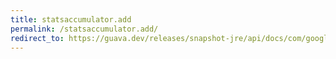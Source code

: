 ```yaml
---
title: statsaccumulator.add
permalink: /statsaccumulator.add/
redirect_to: https://guava.dev/releases/snapshot-jre/api/docs/com/google/common/math/StatsAccumulator.html#add-double-
---
```

